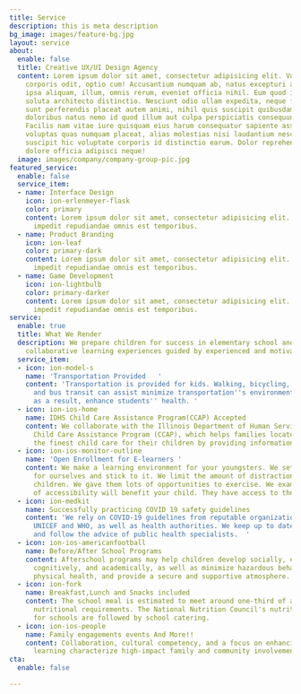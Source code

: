 ```yaml
---
title: Service
description: this is meta description
bg_image: images/feature-bg.jpg
layout: service
about:
  enable: false
  title: Creative UX/UI Design Agency
  content: Lorem ipsum dolor sit amet, consectetur adipisicing elit. Voluptate soluta
    corporis odit, optio cum! Accusantium numquam ab, natus excepturi architecto earum
    ipsa aliquam, illum, omnis rerum, eveniet officia nihil. Eum quod iure nulla,
    soluta architecto distinctio. Nesciunt odio ullam expedita, neque fugit maiores
    sunt perferendis placeat autem animi, nihil quis suscipit quibusdam ut reiciendis
    doloribus natus nemo id quod illum aut culpa perspiciatis consequuntur tempore?
    Facilis nam vitae iure quisquam eius harum consequatur sapiente assumenda, officia
    voluptas quas numquam placeat, alias molestias nisi laudantium nesciunt perspiciatis
    suscipit hic voluptate corporis id distinctio earum. Dolor reprehenderit fuga
    dolore officia adipisci neque!
  image: images/company/company-group-pic.jpg
featured_service:
  enable: false
  service_item:
  - name: Interface Design
    icon: ion-erlenmeyer-flask
    color: primary
    content: Lorem ipsum dolor sit amet, consectetur adipisicing elit. Saepe enim
      impedit repudiandae omnis est temporibus.
  - name: Product Branding
    icon: ion-leaf
    color: primary-dark
    content: Lorem ipsum dolor sit amet, consectetur adipisicing elit. Saepe enim
      impedit repudiandae omnis est temporibus.
  - name: Game Development
    icon: ion-lightbulb
    color: primary-darker
    content: Lorem ipsum dolor sit amet, consectetur adipisicing elit. Saepe enim
      impedit repudiandae omnis est temporibus.
service:
  enable: true
  title: What We Render
  description: We prepare children for success in elementary school and beyond via
    collaborative learning experiences guided by experienced and motivated instructors.
  service_item:
  - icon: ion-model-s
    name: 'Transportation Provided   '
    content: 'Transportation is provided for kids. Walking, bicycling, shared rides,
      and bus transit can assist minimize transportation''s environmental effect and,
      as a result, enhance students'' health. '
  - icon: ion-ios-home
    name: IDHS Child Care Assistance Program(CCAP) Accepted
    content: We collaborate with the Illinois Department of Human Services (IDHS)
      Child Care Assistance Program (CCAP), which helps families locate and choose
      the finest child care for their children by providing information and resources.
  - icon: ion-ios-monitor-outline
    name: 'Open Enrollment for E-learners '
    content: We make a learning environment for your youngsters. We set a timetable
      for ourselves and stick to it. We limit the amount of distractions for your
      children. We gave them lots of opportunities to exercise. We examine which elements
      of accessibility will benefit your child. They have access to their teachers.
  - icon: ion-medkit
    name: Successfully practicing COVID 19 safety guidelines
    content: 'We rely on COVID-19 guidelines from reputable organizations such as
      UNICEF and WHO, as well as health authorities. We keep up to date on the situation
      and follow the advice of public health specialists.  '
  - icon: ion-ios-americanfootball
    name: Before/After School Programs
    content: Afterschool programs may help children develop socially, emotionally,
      cognitively, and academically, as well as minimize hazardous behaviors, enhance
      physical health, and provide a secure and supportive atmosphere.
  - icon: ion-fork
    name: Breakfast,Lunch and Snacks included
    content: The school meal is estimated to meet around one-third of a child's daily
      nutritional requirements. The National Nutrition Council's nutritional standards
      for schools are followed by school catering.
  - icon: ion-ios-people
    name: Family engagements events And More!!
    content: Collaboration, cultural competency, and a focus on enhancing children's
      learning characterize high-impact family and community involvement.
cta:
  enable: false

---
```

